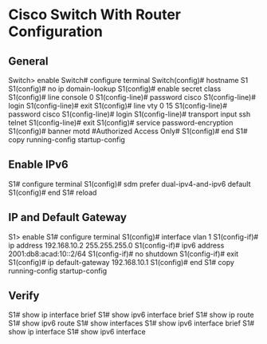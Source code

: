 # Cisco Switch With Router Configuration

## General

Switch> enable
Switch# configure terminal
Switch(config)# hostname S1
S1(config)# no ip domain-lookup
S1(config)# enable secret class
S1(config)# line console 0
S1(config-line)# password cisco
S1(config-line)# login
S1(config-line)# exit
S1(config)# line vty 0 15
S1(config-line)# password cisco
S1(config-line)# login
S1(config-line)# transport input ssh telnet
S1(config-line)# exit
S1(config)# service password-encryption
S1(config)# banner motd #Authorized Access Only#
S1(config)# end
S1# copy running-config startup-config

## Enable IPv6

S1# configure terminal
S1(config)# sdm prefer dual-ipv4-and-ipv6 default
S1(config)# end
S1# reload

## IP and Default Gateway

S1> enable
S1# configure terminal
S1(config)# interface vlan 1
S1(config-if)# ip address 192.168.10.2 255.255.255.0
S1(config-if)# ipv6 address 2001:db8:acad:10::2/64
S1(config-if)# no shutdown
S1(config-if)# exit
S1(config)# ip default-gateway 192.168.10.1
S1(config)# end
S1# copy running-config startup-config

## Verify

S1# show ip interface brief
S1# show ipv6 interface brief
S1# show ip route
S1# show ipv6 route
S1# show interfaces
S1# show ipv6 interface brief
S1# show ip interface
S1# show ipv6 interface
